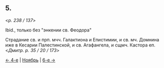 
## 5.

<*p. 238 / 137*>

Ibid., только без "энкении св. Феодора"

Страдание св. и прп. мчч. Галактиона и Епистимии, и св. мч. Домнина иже в Кесарии Палестинской, 
и св. Агафангела, и сщмч. Кастора еп. 
<*Дмитр. p. 35 / 20 / 173*> 

[← 4-е](11_04_GMT.ru.md) | [Ноябрь](README.md#5-й) | [6-е →](11_06_GMT.ru.md)
